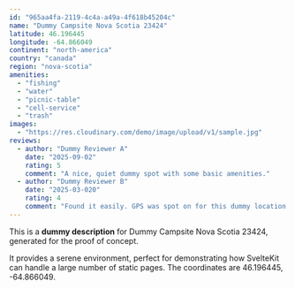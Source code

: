 ```yaml
---
id: "965aa4fa-2119-4c4a-a49a-4f618b45204c"
name: "Dummy Campsite Nova Scotia 23424"
latitude: 46.196445
longitude: -64.866049
continent: "north-america"
country: "canada"
region: "nova-scotia"
amenities:
  - "fishing"
  - "water"
  - "picnic-table"
  - "cell-service"
  - "trash"
images:
  - "https://res.cloudinary.com/demo/image/upload/v1/sample.jpg"
reviews:
  - author: "Dummy Reviewer A"
    date: "2025-09-02"
    rating: 5
    comment: "A nice, quiet dummy spot with some basic amenities."
  - author: "Dummy Reviewer B"
    date: "2025-03-020"
    rating: 4
    comment: "Found it easily. GPS was spot on for this dummy location."
---
```


This is a **dummy description** for Dummy Campsite Nova Scotia 23424, generated for the proof of concept.

It provides a serene environment, perfect for demonstrating how SvelteKit can handle a large number of static pages. The coordinates are 46.196445, -64.866049.
